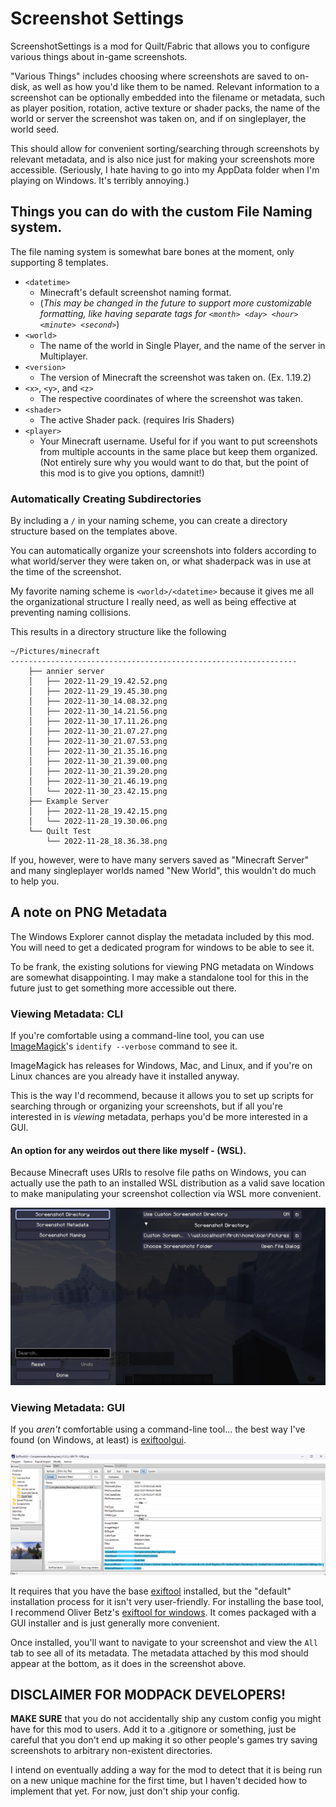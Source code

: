 # Screenshot Settings

ScreenshotSettings is a mod for Quilt/Fabric that allows you to configure
various things about in-game screenshots.

"Various Things" includes choosing where screenshots are saved to on-disk, as well as how you'd like them to be named.
Relevant information to a screenshot can be optionally embedded into the filename or metadata, such as player position,
rotation, active texture or shader packs, the name of the world or server the screenshot was taken on, and if on
singleplayer, the world seed.

This should allow for convenient sorting/searching through screenshots by relevant metadata, and is also nice just for
making your screenshots more accessible. (Seriously, I hate having to go into my AppData folder when I'm playing on
Windows. It's terribly annoying.)

## Things you can do with the custom File Naming system.
The file naming system is somewhat bare bones at the moment, only supporting 8 templates.

- `<datetime>`
  - Minecraft's default screenshot naming format.
  - (*This may be changed in the future to support more customizable formatting, like having separate tags for `<month> <day> <hour> <minute> <second>`*)
- `<world>`
  - The name of the world in Single Player, and the name of the server in Multiplayer.
- `<version>`
  - The version of Minecraft the screenshot was taken on. (Ex. 1.19.2)
- `<x>`, `<y>`, and `<z>`
  - The respective coordinates of where the screenshot was taken.
- `<shader>`
  - The active Shader pack. (requires Iris Shaders)
- `<player>`
  - Your Minecraft username. Useful for if you want to put screenshots from multiple accounts in the same place but keep them organized. (Not entirely sure why you would want to do that, but the point of this mod is to give you options, damnit!)
### Automatically Creating Subdirectories
By including a `/` in your naming scheme, you can create a directory structure based on the templates above.

You can automatically organize your screenshots into folders according to what world/server they were taken on, or what shaderpack was in use at the time of the screenshot.

My favorite naming scheme is `<world>/<datetime>` because it gives me all the organizational structure I really need, as well as being effective at preventing naming collisions.

This results in a directory structure like the following

```
~/Pictures/minecraft
----------------------------------------------------------------
    ├── annier server
    │   ├── 2022-11-29_19.42.52.png
    │   ├── 2022-11-29_19.45.30.png
    │   ├── 2022-11-30_14.08.32.png
    │   ├── 2022-11-30_14.21.56.png
    │   ├── 2022-11-30_17.11.26.png
    │   ├── 2022-11-30_21.07.27.png
    │   ├── 2022-11-30_21.07.53.png
    │   ├── 2022-11-30_21.35.16.png
    │   ├── 2022-11-30_21.39.00.png
    │   ├── 2022-11-30_21.39.20.png
    │   ├── 2022-11-30_21.46.19.png
    │   └── 2022-11-30_23.42.15.png
    ├── Example Server
    │   ├── 2022-11-28_19.42.15.png
    │   └── 2022-11-28_19.30.06.png
    └── Quilt Test
        └── 2022-11-28_18.36.38.png
```
If you, however, were to have many servers saved as "Minecraft Server" and many singleplayer worlds named "New World", this wouldn't do much to help you.
## A note on PNG Metadata
The Windows Explorer cannot display the metadata included by this mod. You will need to get a dedicated program for windows to be able to see it.

To be frank, the existing solutions for viewing PNG metadata on Windows are somewhat disappointing. I may make a standalone tool for this in the future just to get something more accessible out there.
### Viewing Metadata: CLI
If you're comfortable using a command-line tool, you can use [ImageMagick](https://imagemagick.org/)'s `identify --verbose` command to see it.

ImageMagick has releases for Windows, Mac, and Linux, and if you're on Linux chances are you already have it installed anyway.

This is the way I'd recommend, because it allows you to set up scripts for searching through or organizing your screenshots, but if all you're interested in is *viewing* metadata, perhaps you'd be more interested in a GUI.

#### An option for any weirdos out there like myself - (WSL).
Because Minecraft uses URIs to resolve file paths on Windows, you can actually use the path to an installed WSL distribution as a valid save location to make manipulating your screenshot collection via WSL more convenient.

![Using WSL as a save destination](examples/wsl%20as%20a%20save%20destination.png)

### Viewing Metadata: GUI
If you *aren't* comfortable using a command-line tool... the best way I've found (on Windows, at least) is [exiftoolgui](https://exiftool.org/gui/).

![ExifToolGUI in action.](examples/ExiftoolGUI.png)

It requires that you have the base [exiftool](https://exiftool.org) installed, but the "default" installation process for it isn't very user-friendly.
For installing the base tool, I recommend Oliver Betz's [exiftool for windows](https://oliverbetz.de/pages/Artikel/ExifTool-for-Windows). 
It comes packaged with a GUI installer and is just generally more convenient.

Once installed, you'll want to navigate to your screenshot and view the `All` tab to see all of its metadata. 
The metadata attached by this mod should appear at the bottom, as it does in the screenshot above. 

## DISCLAIMER FOR MODPACK DEVELOPERS!
**MAKE SURE** that you do not accidentally ship any custom config you might have for this mod to users. Add it to a .gitignore or something,
just be careful that you don't end up making it so other people's games try saving screenshots to arbitrary non-existent directories.

I intend on eventually adding a way for the mod to detect that it is being run on a new unique machine for the first time, but I haven't decided how to implement that yet. For now, just don't ship your config.
